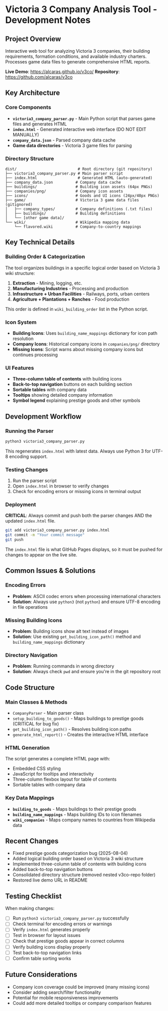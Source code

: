 # Victoria 3 Company Analysis Tool - Development Notes

## Project Overview
Interactive web tool for analyzing Victoria 3 companies, their building requirements, formation conditions, and available industry charters. Processes game data files to generate comprehensive HTML reports.

**Live Demo**: https://alcaras.github.io/v3co/
**Repository**: https://github.com/alcaras/v3co

## Key Architecture

### Core Components
- **`victoria3_company_parser.py`** - Main Python script that parses game files and generates HTML
- **`index.html`** - Generated interactive web interface (DO NOT EDIT MANUALLY)
- **`company_data.json`** - Parsed company data cache
- **Game data directories** - Victoria 3 game files for parsing

### Directory Structure
```
dist/                           # Root directory (git repository)
├── victoria3_company_parser.py # Main parser script
├── index.html                  # Generated HTML (auto-generated)
├── company_data.json          # Company data cache
├── buildings/                 # Building icon assets (64px PNGs)
├── companies/png/             # Company icon assets
├── icons/                     # Goods and UI icons (24px/40px PNGs)
├── game/                      # Victoria 3 game data files (gitignored)
│   ├── company_types/         # Company definitions (.txt files)
│   ├── buildings/             # Building definitions
│   └── [other game data]/
└── wiki/                      # Wikipedia mapping data
    └── flavored.wiki          # Company-to-country mappings
```

## Key Technical Details

### Building Order & Categorization
The tool organizes buildings in a specific logical order based on Victoria 3 wiki structure:
1. **Extraction** - Mining, logging, etc.
2. **Manufacturing Industries** - Processing and production
3. **Infrastructure + Urban Facilities** - Railways, ports, urban centers
4. **Agriculture + Plantations + Ranches** - Food production

This order is defined in `wiki_building_order` list in the Python script.

### Icon System
- **Building Icons**: Uses `building_name_mappings` dictionary for icon path resolution
- **Company Icons**: Historical company icons in `companies/png/` directory
- **Missing Icons**: Script warns about missing company icons but continues processing

### UI Features
- **Three-column table of contents** with building icons
- **Back-to-top navigation** buttons on each building section
- **Sortable tables** with company data
- **Tooltips** showing detailed company information
- **Symbol legend** explaining prestige goods and other symbols

## Development Workflow

### Running the Parser
```bash
python3 victoria3_company_parser.py
```
This regenerates `index.html` with latest data. Always use Python 3 for UTF-8 encoding support.

### Testing Changes
1. Run the parser script
2. Open `index.html` in browser to verify changes
3. Check for encoding errors or missing icons in terminal output

### Deployment
**CRITICAL**: Always commit and push both the parser changes AND the updated `index.html` file.
```bash
git add victoria3_company_parser.py index.html
git commit -m "Your commit message"
git push
```
The `index.html` file is what GitHub Pages displays, so it must be pushed for changes to appear on the live site.

## Common Issues & Solutions

### Encoding Errors
- **Problem**: ASCII codec errors when processing international characters
- **Solution**: Always use `python3` (not `python`) and ensure UTF-8 encoding in file operations

### Missing Building Icons
- **Problem**: Building icons show alt text instead of images
- **Solution**: Use existing `get_building_icon_path()` method and `building_name_mappings` dictionary

### Directory Navigation
- **Problem**: Running commands in wrong directory
- **Solution**: Always check `pwd` and ensure you're in the git repository root

## Code Structure

### Main Classes & Methods
- `CompanyParser` - Main parser class
- `setup_building_to_goods()` - Maps buildings to prestige goods (CRITICAL for bug fix)
- `get_building_icon_path()` - Resolves building icon paths
- `generate_html_report()` - Creates the interactive HTML interface

### HTML Generation
The script generates a complete HTML page with:
- Embedded CSS styling
- JavaScript for tooltips and interactivity
- Three-column flexbox layout for table of contents
- Sortable tables with company data

### Key Data Mappings
- **`building_to_goods`** - Maps buildings to their prestige goods
- **`building_name_mappings`** - Maps building IDs to icon filenames
- **`wiki_companies`** - Maps company names to countries from Wikipedia data

## Recent Changes
- Fixed prestige goods categorization bug (2025-08-04)
- Added logical building order based on Victoria 3 wiki structure
- Implemented three-column table of contents with building icons
- Added back-to-top navigation buttons
- Consolidated directory structure (removed nested v3co-repo folder)
- Restored live demo URL in README

## Testing Checklist
When making changes:
- [ ] Run `python3 victoria3_company_parser.py` successfully
- [ ] Check terminal for encoding errors or warnings
- [ ] Verify `index.html` generates properly
- [ ] Test in browser for layout issues
- [ ] Check that prestige goods appear in correct columns
- [ ] Verify building icons display properly
- [ ] Test back-to-top navigation links
- [ ] Confirm table sorting works

## Future Considerations
- Company icon coverage could be improved (many missing icons)
- Consider adding search/filter functionality
- Potential for mobile responsiveness improvements
- Could add more detailed tooltips or company comparison features